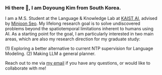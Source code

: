 ### Hi there 👋, I am Doyoung Kim from South Korea.

I am a M.S. Student at the Language & Knowledge Lab at [KAIST AI](https://github.com/kaistAI/), advised by [Minjoon Seo](https://seominjoon.github.io/). My lifelong research goal is to solve undiscovered problems beyond the spatiotemporal limitations inherent to humans using AI. As a starting point for the goal, I am particularly interested in two main areas, which are also my research direction for my graduate study:

(1) Exploring a better alternative to current NTP supervision for Language Modeling.
(2) Making LLM a general planner.

Reach out to me via [my email](doyoungkim@kaist.ac.kr) if you have any questions, or would like to collaborate with me!

